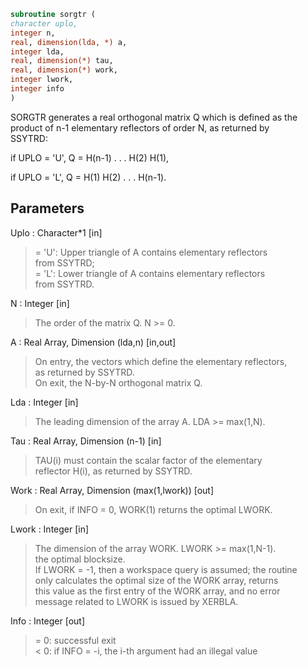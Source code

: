 ```fortran  
subroutine sorgtr (  
character uplo,  
integer n,  
real, dimension(lda, *) a,  
integer lda,  
real, dimension(*) tau,  
real, dimension(*) work,  
integer lwork,  
integer info  
)  
```  
  
SORGTR generates a real orthogonal matrix Q which is defined as the  
product of n-1 elementary reflectors of order N, as returned by  
SSYTRD:  
  
if UPLO = 'U', Q = H(n-1) . . . H(2) H(1),  
  
if UPLO = 'L', Q = H(1) H(2) . . . H(n-1).  
  
## Parameters  
Uplo : Character*1 [in]  
> = 'U': Upper triangle of A contains elementary reflectors  
> from SSYTRD;  
> = 'L': Lower triangle of A contains elementary reflectors  
> from SSYTRD.  
  
N : Integer [in]  
> The order of the matrix Q. N >= 0.  
  
A : Real Array, Dimension (lda,n) [in,out]  
> On entry, the vectors which define the elementary reflectors,  
> as returned by SSYTRD.  
> On exit, the N-by-N orthogonal matrix Q.  
  
Lda : Integer [in]  
> The leading dimension of the array A. LDA >= max(1,N).  
  
Tau : Real Array, Dimension (n-1) [in]  
> TAU(i) must contain the scalar factor of the elementary  
> reflector H(i), as returned by SSYTRD.  
  
Work : Real Array, Dimension (max(1,lwork)) [out]  
> On exit, if INFO = 0, WORK(1) returns the optimal LWORK.  
  
Lwork : Integer [in]  
> The dimension of the array WORK. LWORK >= max(1,N-1).  
> the optimal blocksize.  
> If LWORK = -1, then a workspace query is assumed; the routine  
> only calculates the optimal size of the WORK array, returns  
> this value as the first entry of the WORK array, and no error  
> message related to LWORK is issued by XERBLA.  
  
Info : Integer [out]  
> = 0:  successful exit  
> < 0:  if INFO = -i, the i-th argument had an illegal value  
  
